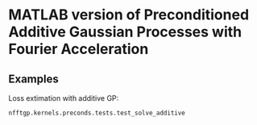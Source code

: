 # MATLAB version of Preconditioned Additive Gaussian Processes with Fourier Acceleration

## Examples

Loss extimation with additive GP:

```bash
nfftgp.kernels.preconds.tests.test_solve_additive
```